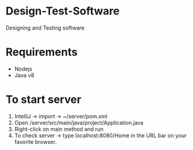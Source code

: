 # Design-Test-Software
Designing and Testing software

# Requirements
- Nodejs 
- Java v8

# To start server
1) IntelliJ -> import -> ~/server/pom.xml
2) Open /server/src/main/java/project/Application.java
3) Right-click on main method and run
4) To check server -> type localhost:8080/Home in the URL bar on your favorite browser.
